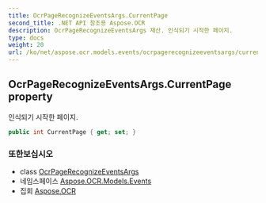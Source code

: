 ```yaml
---
title: OcrPageRecognizeEventsArgs.CurrentPage
second_title: .NET API 참조용 Aspose.OCR
description: OcrPageRecognizeEventsArgs 재산. 인식되기 시작한 페이지.
type: docs
weight: 20
url: /ko/net/aspose.ocr.models.events/ocrpagerecognizeeventsargs/currentpage/
---
```

## OcrPageRecognizeEventsArgs.CurrentPage property

인식되기 시작한 페이지.

```csharp
public int CurrentPage { get; set; }
```

### 또한보십시오

* class [OcrPageRecognizeEventsArgs](../)
* 네임스페이스 [Aspose.OCR.Models.Events](../../ocrpagerecognizeeventsargs/)
* 집회 [Aspose.OCR](../../../)


